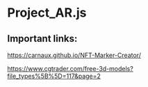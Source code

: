 # Project_AR.js

## Important links:

https://carnaux.github.io/NFT-Marker-Creator/

https://www.cgtrader.com/free-3d-models?file_types%5B%5D=117&page=2
